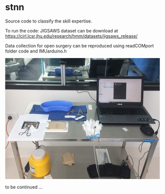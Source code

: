 # stnn

Source code to classify the skill expertise.

To run the code:
JIGSAWS dataset can be download at https://cirl.lcsr.jhu.edu/research/hmm/datasets/jigsaws_release/

Data collection for open surgery can be reproduced using readCOMport folder code and IMUarduino.h

<img src="./Picture1.jpg">

to be continued ...
